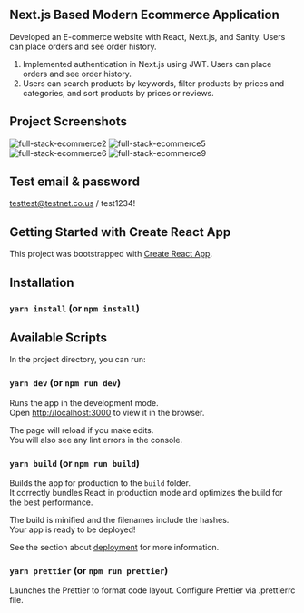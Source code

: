 ## Next.js Based Modern Ecommerce Application

Developed an E-commerce website with React, Next.js, and Sanity. Users can place orders and see order history.
1. Implemented authentication in Next.js using JWT. Users can place orders and see order history.
2. Users can search products by keywords, filter products by prices and categories, and sort products by prices or reviews.

## Project Screenshots
![full-stack-ecommerce2](https://user-images.githubusercontent.com/60259324/180360048-155ce920-7b8a-4754-ab6d-b3c84474518c.png)
![full-stack-ecommerce5](https://user-images.githubusercontent.com/60259324/180360053-0d01aef9-843e-4b7d-a9d8-04184de7402f.png)
![full-stack-ecommerce6](https://user-images.githubusercontent.com/60259324/180360058-14a9229d-c9ba-4749-a98a-6f3fc7ddfca3.png)
![full-stack-ecommerce9](https://user-images.githubusercontent.com/60259324/180360047-4fc091e1-fdd9-4ce8-bb29-e40cb11dee9d.png)

## Test email & password
testtest@testnet.co.us / test1234!

## Getting Started with Create React App

This project was bootstrapped with [Create React App](https://github.com/facebook/create-react-app).

## Installation

### `yarn install` (or `npm install`)

## Available Scripts

In the project directory, you can run:

### `yarn dev` (or `npm run dev`)

Runs the app in the development mode.\
Open [http://localhost:3000](http://localhost:3000) to view it in the browser.

The page will reload if you make edits.\
You will also see any lint errors in the console.

### `yarn build` (or `npm run build`)

Builds the app for production to the `build` folder.\
It correctly bundles React in production mode and optimizes the build for the best performance.

The build is minified and the filenames include the hashes.\
Your app is ready to be deployed!

See the section about [deployment](https://facebook.github.io/create-react-app/docs/deployment) for more information.

### `yarn prettier` (or `npm run prettier`)

Launches the Prettier to format code layout. Configure Prettier via .prettierrc file.
